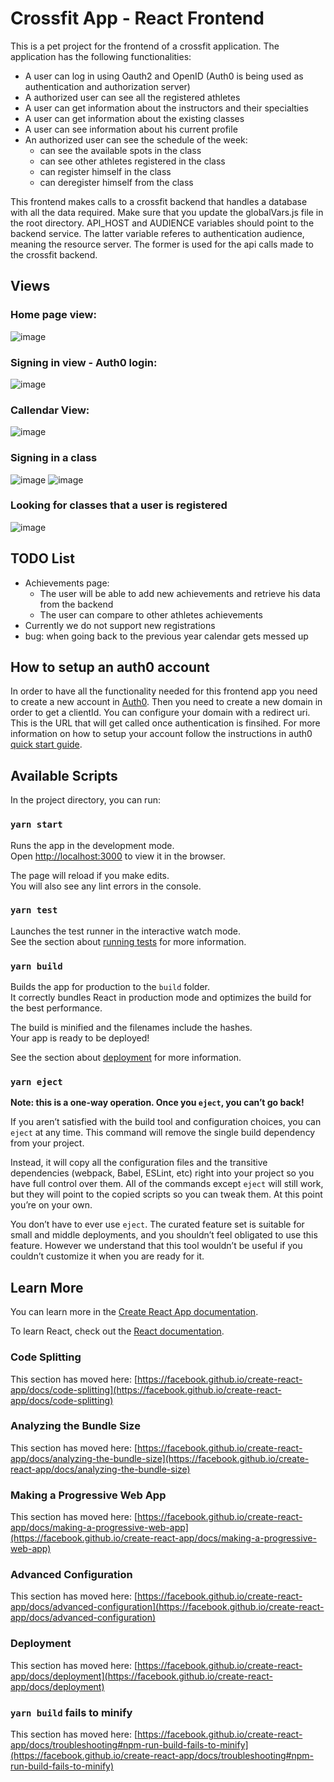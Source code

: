 # Crossfit App - React Frontend

This is a pet project for the frontend of a crossfit application.
The application has the following functionalities:

- A user can log in using Oauth2 and OpenID (Auth0 is being used as authentication and authorization server)
- A authorized user can see all the registered athletes
- A user can get information about the instructors and their specialties
- A user can get information about the existing classes
- A user can see information about his current profile
- An authorized user can see the schedule of the week:
  - can see the available spots in the class
  - can see other athletes registered in the class
  - can register himself in the class
  - can deregister himself from the class

This frontend makes calls to a crossfit backend that handles a database with all the data required. Make sure that you update the globalVars.js file in the root directory. API_HOST and AUDIENCE variables should point to the backend service. The latter variable referes to authentication audience, meaning the resource server. The former is used for the api calls made to the crossfit backend.

## Views

### Home page view:

![image](https://user-images.githubusercontent.com/34338768/103912088-26a68400-5107-11eb-8e91-45d70fbcd89e.png)

### Signing in view - Auth0 login:

![image](https://user-images.githubusercontent.com/34338768/103912155-3b831780-5107-11eb-9e57-7d9d4e377f4b.png)

### Callendar View:

![image](https://user-images.githubusercontent.com/34338768/103911513-6caf1800-5106-11eb-9032-94c2b3c3c5ba.png)

### Signing in a class

![image](https://user-images.githubusercontent.com/34338768/103911823-cfa0af00-5106-11eb-816f-a038f5523ba0.png)
![image](https://user-images.githubusercontent.com/34338768/103911753-b4ce3a80-5106-11eb-8d4e-98f0a648ed68.png)

### Looking for classes that a user is registered

![image](https://user-images.githubusercontent.com/34338768/103911978-024aa780-5107-11eb-8f0c-eddd261c77ff.png)

## TODO List

- Achievements page:
  - The user will be able to add new achievements and retrieve his data from the backend
  - The user can compare to other athletes achievements
- Currently we do not support new registrations
- bug: when going back to the previous year calendar gets messed up

## How to setup an auth0 account

In order to have all the functionality needed for this frontend app you need
to create a new account in [Auth0](https://auth0.com/). Then you need to create a new domain
in order to get a clientId. You can configure your domain with a redirect uri.
This is the URL that will get called once authentication is finsihed. For
more information on how to setup your account follow the instructions in auth0 [quick start guide](https://auth0.com/docs/quickstart/spa/react).

## Available Scripts

In the project directory, you can run:

### `yarn start`

Runs the app in the development mode.\
Open [http://localhost:3000](http://localhost:3000) to view it in the browser.

The page will reload if you make edits.\
You will also see any lint errors in the console.

### `yarn test`

Launches the test runner in the interactive watch mode.\
See the section about [running tests](https://facebook.github.io/create-react-app/docs/running-tests) for more information.

### `yarn build`

Builds the app for production to the `build` folder.\
It correctly bundles React in production mode and optimizes the build for the best performance.

The build is minified and the filenames include the hashes.\
Your app is ready to be deployed!

See the section about [deployment](https://facebook.github.io/create-react-app/docs/deployment) for more information.

### `yarn eject`

**Note: this is a one-way operation. Once you `eject`, you can’t go back!**

If you aren’t satisfied with the build tool and configuration choices, you can `eject` at any time. This command will remove the single build dependency from your project.

Instead, it will copy all the configuration files and the transitive dependencies (webpack, Babel, ESLint, etc) right into your project so you have full control over them. All of the commands except `eject` will still work, but they will point to the copied scripts so you can tweak them. At this point you’re on your own.

You don’t have to ever use `eject`. The curated feature set is suitable for small and middle deployments, and you shouldn’t feel obligated to use this feature. However we understand that this tool wouldn’t be useful if you couldn’t customize it when you are ready for it.

## Learn More

You can learn more in the [Create React App documentation](https://facebook.github.io/create-react-app/docs/getting-started).

To learn React, check out the [React documentation](https://reactjs.org/).

### Code Splitting

This section has moved here: [https://facebook.github.io/create-react-app/docs/code-splitting](https://facebook.github.io/create-react-app/docs/code-splitting)

### Analyzing the Bundle Size

This section has moved here: [https://facebook.github.io/create-react-app/docs/analyzing-the-bundle-size](https://facebook.github.io/create-react-app/docs/analyzing-the-bundle-size)

### Making a Progressive Web App

This section has moved here: [https://facebook.github.io/create-react-app/docs/making-a-progressive-web-app](https://facebook.github.io/create-react-app/docs/making-a-progressive-web-app)

### Advanced Configuration

This section has moved here: [https://facebook.github.io/create-react-app/docs/advanced-configuration](https://facebook.github.io/create-react-app/docs/advanced-configuration)

### Deployment

This section has moved here: [https://facebook.github.io/create-react-app/docs/deployment](https://facebook.github.io/create-react-app/docs/deployment)

### `yarn build` fails to minify

This section has moved here: [https://facebook.github.io/create-react-app/docs/troubleshooting#npm-run-build-fails-to-minify](https://facebook.github.io/create-react-app/docs/troubleshooting#npm-run-build-fails-to-minify)

